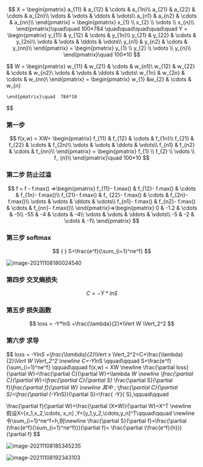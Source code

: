 $$ X = \begin{pmatrix} a_{11} & a_{12} & \cdots & a_{1n}\\ a_{21} & a_{22} & \cdots & a_{2n}\\ \vdots & \vdots & \ddots
& \vdots\\ a_{n1} & a_{n2} & \cdots & a_{nn}\\ \end{pmatrix} = \begin{pmatrix} x_{1} \\ x_{2} \\ \vdots \\ x_{n}\\
\end{pmatrix}\quad\quad 100*784 \quad\quad\quad\quad\quad Y = \begin{pmatrix} y_{11} & y_{12} & \cdots & y_{1n}\\ y_{21}
& y_{22} & \cdots & y_{2n}\\ \vdots & \vdots & \ddots & \vdots\\ y_{n1} & y_{n2} & \cdots & y_{nn}\\ \end{pmatrix} =
\begin{pmatrix} y_{1} \\ y_{2} \\ \vdots \\ y_{n}\\ \end{pmatrix}\quad 100*10 $$

$$ W = \begin{pmatrix} w_{11} & w_{21} & \cdots & w_{n1}\\ w_{12} & w_{22} & \cdots & w_{n2}\\ \vdots & \vdots & \ddots
& \vdots\\ w_{1n} & w_{2n} & \cdots & w_{nn}\\ \end{pmatrix} = \begin{pmatrix} w_{1} &w_{2} & \cdots & w_{n}

    \end{pmatrix}\quad  784*10

$$

### 第一步

$$ f(x,w) = XW= \begin{pmatrix} f_{11} & f_{12} & \cdots & f_{1n}\\ f_{21} & f_{22} & \cdots & f_{2n}\\ \vdots & \vdots
& \ddots & \vdots\\ f_{n1} & f_{n2} & \cdots & f_{nn}\\ \end{pmatrix} = \begin{pmatrix} f_{1} \\ f_{2} \\ \vdots \\ f_
{n}\\ \end{pmatrix}\quad 100*10 $$

### 第二步 防止过溢

$$ f = f - f.max() =>\begin{pmatrix} f_{11}- f.max() & f_{12}- f.max() & \cdots & f_{1n}- f.max()\\ f_{21}- f.max() & f_
{22}- f.max() & \cdots & f_{2n}- f.max()\\ \vdots & \vdots & \ddots & \vdots\\ f_{n1}- f.max() & f_{n2}- f.max() &
\cdots & f_{nn}- f.max()\\ \end{pmatrix}=>\begin{pmatrix} 0 & -1.2 & \cdots & -5\\ -55 & -4 & \cdots & -4\\ \vdots &
\vdots & \ddots & \vdots\\ -5 & -2 & \cdots & -1\\ \end{pmatrix} $$

### 第三步 softmax

$$ { } S=\frac{e^f}{\sum_{i=1}^ne^f} $$

![image-20211108180024540](C:\Users\28654\AppData\Roaming\Typora\typora-user-images\image-20211108180024540.png)

### 第四步 交叉熵损失

$$ C=-Y*lnS $$

### 第五步 损失函数

$$ loss = -Y*lnS +\frac{\lambda}{2}*\Vert W \Vert_2^2 $$

### 第六步 求导

$$ loss = -Y*lnS +\frac{\lambda}{2}*\Vert x \Vert_2^2=C+\frac{\lambda}{2}*\Vert W \Vert_2^2 \newline C=-Y*lnS
\qquad\qquad S=\frac{e^f}{\sum_{i=1}^ne^f} \qquad\qquad f(x,w) = XW \newline \frac{\partial loss}{\partial
W}=\frac{\partial C}{\partial W}+\lambda *W \newline \frac{\partial C}{\partial W}=\frac{\partial C}{\partial S}*
\frac{\partial S}{\partial f}*\frac{\partial f}{\partial W} \newline 其中 \; \frac{\partial C}{\partial
S}=\frac{\partial (-Y*lnS)}{\partial S}=\frac{ -Y}{ S},\qquad\qquad

\frac{\partial f}{\partial W}=\frac{\partial (X*W)}{\partial W}=X^T \newline 假设X=[x_1,x_2,\cdots, x_n]
,Y=[y_1,y_2,\cdots,y_n]^T\qquad\qquad \newline 令\sum_{i=1}^ne^f=h,则\newline \frac{\partial S}{\partial
f}=\frac{\partial (\frac{e^f}{\sum_{i=1}^ne^f})}{\partial f}= \frac{\partial (\frac{e^f}{h})}{\partial f} $$

![image-20211108185345235](C:\Users\28654\AppData\Roaming\Typora\typora-user-images\image-20211108185345235.png)

![image-20211108192343103](C:\Users\28654\AppData\Roaming\Typora\typora-user-images\image-20211108192343103.png)

